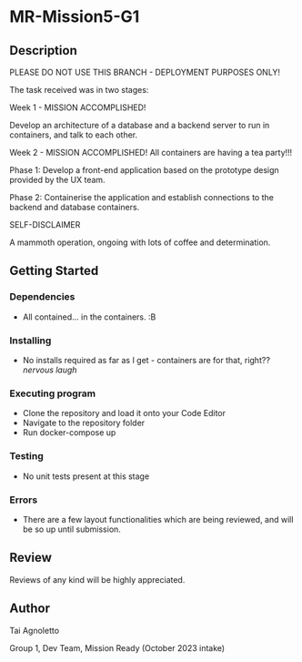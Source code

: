 # MR-Mission5-G1

## Description

PLEASE DO NOT USE THIS BRANCH - DEPLOYMENT PURPOSES ONLY! 

The task received was in two stages:

Week 1 - MISSION ACCOMPLISHED!

Develop an architecture of a database and a backend server to run in containers, and talk to each other.


Week 2 - MISSION ACCOMPLISHED! All containers are having a tea party!!!

Phase 1: Develop a front-end application based on the prototype design provided by the UX team. 

Phase 2: Containerise the application and establish connections to the backend and database containers.



SELF-DISCLAIMER

A mammoth operation, ongoing with lots of coffee and determination.

## Getting Started

### Dependencies

* All contained... in the containers. :B

### Installing

* No installs required as far as I get - containers are for that, right?? *nervous laugh*

### Executing program

* Clone the repository and load it onto your Code Editor
* Navigate to the repository folder
* Run docker-compose up

### Testing

* No unit tests present at this stage

### Errors

* There are a few layout functionalities which are being reviewed, and will be so up until submission.

## Review

Reviews of any kind will be highly appreciated.


## Author

Tai Agnoletto

Group 1, Dev Team, Mission Ready (October 2023 intake)
